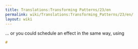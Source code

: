 ```yaml
---
title: Translations:Transforming Patterns/23/en
permalink: wiki/Translations:Transforming_Patterns/23/en/
layout: wiki
---
```


... or you could schedule an effect in the same way, using

``` haskell
#
```
